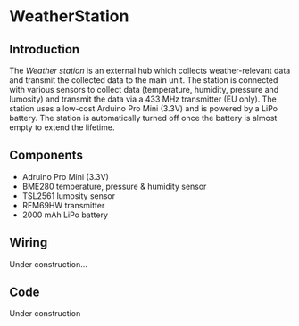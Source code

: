 # WeatherStation

## Introduction
The *Weather station* is an external hub which collects weather-relevant data and transmit the collected data to the main unit. The station is connected with various sensors to collect data (temperature, humidity, pressure and lumosity) and transmit the data via a 433 MHz transmitter (EU only). The station uses a low-cost Arduino Pro Mini (3.3V) and is powered by a LiPo battery. The station is automatically turned off once the battery is almost empty to extend the lifetime.

## Components
- Adruino Pro Mini (3.3V)
- BME280 temperature, pressure & humidity sensor
- TSL2561 lumosity sensor
- RFM69HW transmitter
- 2000 mAh LiPo battery

## Wiring
Under construction...

## Code
Under construction
